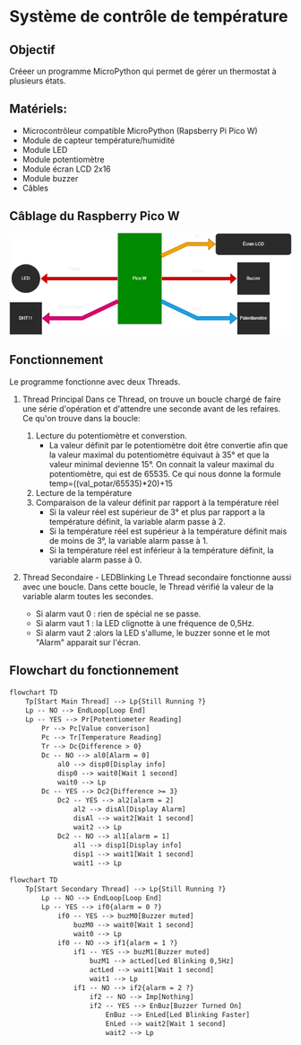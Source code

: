 # Système de contrôle de température
## Objectif
Créeer un programme MicroPython qui permet de gérer un thermostat à plusieurs états.

## Matériels:
* Microcontrôleur compatible MicroPython (Rapsberry Pi Pico W)
* Module de capteur température/humidité
* Module LED
* Module potentiomètre
* Module écran LCD 2x16
* Module buzzer
* Câbles

## Câblage du Raspberry Pico W
![cablage_LCD](Images/cablage.png)

## Fonctionnement
Le programme fonctionne avec deux Threads.
1. Thread Principal
    Dans ce Thread, on trouve un boucle chargé de faire une série d'opération et d'attendre une seconde avant de les refaires.
    Ce qu'on trouve dans la boucle:
    1. Lecture du potentiomètre et converstion.
        * La valeur définit par le potentiomètre doit être convertie afin que la valeur maximal du potentiomètre équivaut à 35° et que la valeur minimal devienne 15°.
        On connait la valeur maximal du potentiomètre, qui est de 65535. 
        Ce qui nous donne la formule temp=((val_potar/65535)*20)+15
    2. Lecture de la température
    3. Comparaison de la valeur définit par rapport à la température réel
        * Si la valeur réel est supérieur de 3° et plus par rapport a la température définit, la variable alarm passe à 2.
        * Si la température réel est supérieur à la température définit mais de moins de 3°, la variable alarm passe à 1.
        * Si la température réel est inférieur à la température définit, la variable alarm passe à 0.


2. Thread Secondaire - LEDBlinking
    Le Thread secondaire fonctionne aussi avec une boucle. Dans cette boucle, le Thread vérifié la valeur de la variable alarm toutes les secondes.
    * Si alarm vaut 0 : rien de spécial ne se passe.
    * Si alarm vaut 1 : la LED clignotte à une fréquence de 0,5Hz. 
    * Si alarm vaut 2 :alors la LED s'allume, le buzzer sonne et le mot "Alarm" apparait sur l'écran.

## Flowchart du fonctionnement
```mermaid
flowchart TD
    Tp[Start Main Thread] --> Lp{Still Running ?}
    Lp -- NO --> EndLoop[Loop End]
    Lp -- YES --> Pr[Potentiometer Reading]
        Pr --> Pc[Value converison]
        Pc --> Tr[Temperature Reading]
        Tr --> Dc{Difference > 0}
        Dc -- NO --> al0[Alarm = 0]
            al0 --> disp0[Display info]
            disp0 --> wait0[Wait 1 second]
            wait0 --> Lp
        Dc -- YES --> Dc2{Difference >= 3}
            Dc2 -- YES --> al2[alarm = 2]
                al2 --> disAl[Display Alarm]
                disAl --> wait2[Wait 1 second]
                wait2 --> Lp
            Dc2 -- NO --> al1[alarm = 1]
                al1 --> disp1[Display info]
                disp1 --> wait1[Wait 1 second]
                wait1 --> Lp    
```

```mermaid
flowchart TD
    Tp[Start Secondary Thread] --> Lp{Still Running ?}
        Lp -- NO --> EndLoop[Loop End]
        Lp -- YES --> if0{alarm = 0 ?}
            if0 -- YES --> buzM0[Buzzer muted]
                buzM0 --> wait0[Wait 1 second]
                wait0 --> Lp
            if0 -- NO --> if1{alarm = 1 ?}
                if1 -- YES --> buzM1[Buzzer muted]
                    buzM1 --> actLed[Led Blinking 0,5Hz]
                    actLed --> wait1[Wait 1 second]
                    wait1 --> Lp
                if1 -- NO --> if2{alarm = 2 ?}
                    if2 -- NO --> Imp[Nothing]
                    if2 -- YES --> EnBuz[Buzzer Turned On]
                        EnBuz --> EnLed[Led Blinking Faster]
                        EnLed --> wait2[Wait 1 second]
                        wait2 --> Lp
```
    